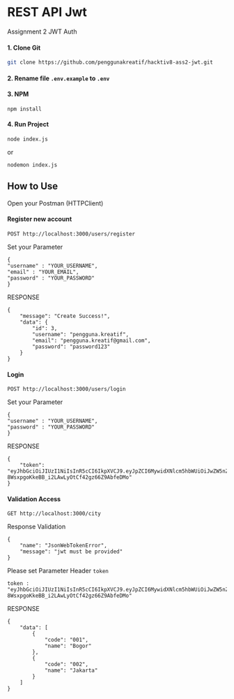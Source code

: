 # REST API Jwt
Assignment 2 JWT Auth

#### 1. Clone Git
```sh
git clone https://github.com/penggunakreatif/hacktiv8-ass2-jwt.git
```

#### 2. Rename file `.env.example` to `.env`

#### 3. NPM
```
npm install
```


#### 4. Run Project
```
node index.js
```
or
```
nodemon index.js
```

## How to Use
Open your Postman (HTTPClient)

#### Register new account
```
POST http://localhost:3000/users/register
```

Set your Parameter
```
{
"username" : "YOUR_USERNAME",
"email" : "YOUR_EMAIL",
"password" : "YOUR_PASSWORD"
}
```


RESPONSE
```
{
    "message": "Create Success!",
    "data": {
        "id": 3,
        "username": "pengguna.kreatif",
        "email": "pengguna.kreatif@gmail.com",
        "password": "password123"
    }
}
```

#### Login
```
POST http://localhost:3000/users/login
```

Set your Parameter
```
{
"username" : "YOUR_USERNAME",
"password" : "YOUR_PASSWORD"
}
```

RESPONSE
```
{
    "token": "eyJhbGciOiJIUzI1NiIsInR5cCI6IkpXVCJ9.eyJpZCI6MywidXNlcm5hbWUiOiJwZW5nZ3VuYS5rcmVhdGlmIiwiZW1haWwiOiJwZW5nZ3VuYS5rcmVhdGlmQGdtYWlsLmNvbSIsInBhc3N3b3JkIjoicGFzc3dvcmQxMjMiLCJpYXQiOjE2NzM0MjM0ODF9.Wvi-8WsxpgoKkeBB_i2LAwLyOtCf42gz66Z9AbfeDMo"
}
```


#### Validation Access 

```
GET http://localhost:3000/city
```

Response Validation
```
{
    "name": "JsonWebTokenError",
    "message": "jwt must be provided"
}
```

Please set Parameter Header `token`
```
token : "eyJhbGciOiJIUzI1NiIsInR5cCI6IkpXVCJ9.eyJpZCI6MywidXNlcm5hbWUiOiJwZW5nZ3VuYS5rcmVhdGlmIiwiZW1haWwiOiJwZW5nZ3VuYS5rcmVhdGlmQGdtYWlsLmNvbSIsInBhc3N3b3JkIjoicGFzc3dvcmQxMjMiLCJpYXQiOjE2NzM0MjM0ODF9.Wvi-8WsxpgoKkeBB_i2LAwLyOtCf42gz66Z9AbfeDMo"
```

RESPONSE 
```
{
    "data": [
        {
            "code": "001",
            "name": "Bogor"
        },
        {
            "code": "002",
            "name": "Jakarta"
        }
    ]
}
```






